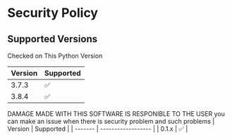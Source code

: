 # Security Policy

## Supported Versions
Checked on This Python Version 




| Version | Supported          |
| ------- | ------------------ |
| 3.7.3   | :white_check_mark: |
| 3.8.4   | :white_check_mark: |






DAMAGE MADE WITH THIS SOFTWARE IS RESPONIBLE TO THE USER
you can make an issue when there is security problem and such problems 
| Version | Supported          |
| ------- | ------------------ |
| 0.1.x   | :white_check_mark: |
